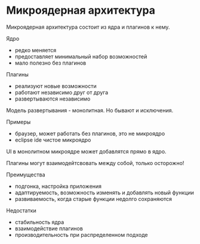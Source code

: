# Микроядерная архитектура

Микроядерная архитектура состоит из ядра и плагинов к нему.

Ядро
- редко меняется
- предоставляет минимальный набор возможностей
- мало полезно без плагинов

Плагины
- реализуют новые возможности
- работают независимо друг от друга
- развертываются независимо


Модель развертывания - монолитная. Но бывают и исключения.

Примеры
- браузер, может работать без плагинов, это не микроядро
- eclipse ide чистое микроядро

UI в монолитном микроядре может добавлятся прямо в ядро.

Плагины могут взаимодейтсвовать между собой, только осторожно!

Преимущества
- подгонка, настройка приложения
- адаптируемость, возможность изменять и добавлять новый функции
- развиваемость, когда старые функции недолго сохраняются

Недостатки
- стабильность ядра
- взаимодействие плагинов
- производительность при распределенном подходе

